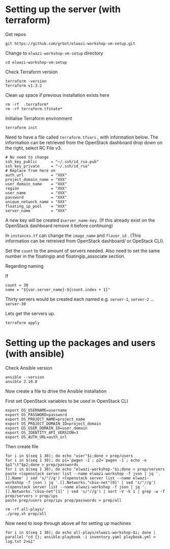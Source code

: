 # Setting up the server (with terraform)

Get repos
```
git https://github.com/grbot/elwazi-workshop-vm-setup.git
```
Change to `elwazi-workshop-vm-setup` directory
```
cd elwazi-workshop-vm-setup
```
Check Terraform version
```
terraform -version
Terraform v1.3.2
```
Clean up space if previous installation exists here
```
rm -rf  .terraform*
rm -rf terraform.tfstate*
```
Initialise Terraform environment
```
terraform init
```
Need to have a file called `terraform.tfvars` , with information below. The information can be retrieved from the OpenStack dashboard drop down on the right, select RC File v3.

```
# No need to change
ssh_key_public      = "~/.ssh/id_rsa.pub"
ssh_key_private     = "~/.ssh/id_rsa"
# Replace from here on
auth_url            = "XXX"
project_domain_name = "XXX"
user_domain_name    = "XXX"
region              = "XXX"
user_name           = "XXX"
password            = "XXX"
unique_network_name = "XXX"
floating_ip_pool    = "XXX"
server_name         = "XXX"   
```
A new key will be created `$server_name-key`. (If this already exist on the OpenStack dashboard remove it before continuing)

In `instances.tf` can change the `image_name` and `flavor_id` . (This information can be retreived from OpenStack dashboard/ or OpeStack CLI).

Set the `count` to the amount of servers needed. Also need to set the same number in the floatingip and floatingip_associate section.

Regarding naming

If
```
count = 30
name = "${var.server_name}-${count.index + 1}"
```
Thirty servers would be created each named e.g. `server-1`, `server-2` ... `server-30`

Lets get the servers up.
```
terraform apply
```

# Setting up the packages and users (with ansible)

Check Ansible version
```
ansible --version
ansible 2.10.8
```

Now create a file to drive the Ansible installation

First set OpenStack variables to be used in OpenStack CLI

```
export OS_USERNAME=username
export OS_PASSWORD=password
export OS_PROJECT_NAME=project_name
export OS_PROJECT_DOMAIN_ID=project_domain
export OS_USER_DOMAIN_ID=user_domain
export OS_IDENTITY_API_VERSION=3
export OS_AUTH_URL=auth_url
```

Then create file
```
for i in $(seq 1 30); do echo "user"$i;done > prep/users
for i in $(seq 1 30); do p1=`pwgen -1`; p2=`pwgen -1`; echo -e $p1"\t"$p2;done > prep/passwords
for i in $(seq 1 30); do echo "elwazi-workshop-"$i;done > prep/servers
paste <(openstack server list --name elwazi-workshop -f json | jq '.[].Name' | sed 's/"//g') <(openstack server list --name elwazi-workshop -f json | jq '.[].Networks."cbio-net"[0]' | sed 's/"//g') <(openstack server list --name elwazi-workshop -f json | jq '.[].Networks."cbio-net"[1]' | sed 's/"//g') | sort -V -k 1 | grep -w -f prep/servers > prep/ips
paste prep/users prep/ips prep/passwords > prep/all
```

```
rm -rf all-plays/
./prep.sh prep/all
```

Now need to loop through above all for setting up machines

```
for i in $(seq 1 30); do echo all-plays/elwazi-workshop-$i; done | parallel "cd {}; ansible-playbook -i inventory.yaml playbook.yml > log.txt 2>&1"
```
